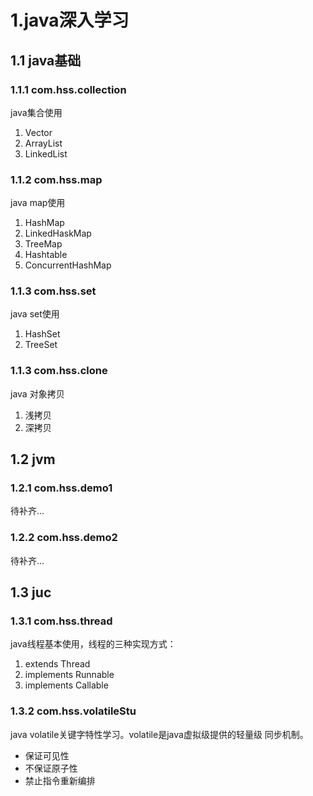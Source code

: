 # 1.java深入学习
## 1.1 java基础
### 1.1.1 com.hss.collection
java集合使用
1. Vector
2. ArrayList
3. LinkedList

### 1.1.2 com.hss.map
java map使用
1. HashMap
2. LinkedHaskMap
3. TreeMap
4. Hashtable
5. ConcurrentHashMap

### 1.1.3 com.hss.set
java set使用
1. HashSet
2. TreeSet


### 1.1.3 com.hss.clone
java 对象拷贝
1. 浅拷贝
2. 深拷贝

## 1.2 jvm
### 1.2.1 com.hss.demo1
待补齐...

### 1.2.2 com.hss.demo2
待补齐...

## 1.3 juc
### 1.3.1 com.hss.thread
java线程基本使用，线程的三种实现方式：
1. extends Thread
2. implements Runnable
3. implements Callable

### 1.3.2 com.hss.volatileStu
java volatile关键字特性学习。volatile是java虚拟级提供的轻量级
同步机制。
* 保证可见性
* 不保证原子性
* 禁止指令重新编排

